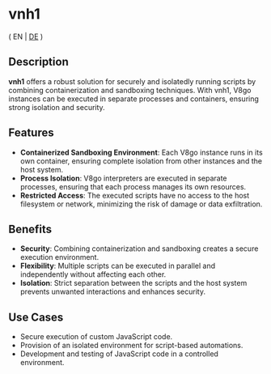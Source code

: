 # vnh1

( EN | [DE](../blob/main/README_DE.de) )

## Description

**vnh1** offers a robust solution for securely and isolatedly running scripts by combining containerization and sandboxing techniques. With vnh1, V8go instances can be executed in separate processes and containers, ensuring strong isolation and security.

## Features

- **Containerized Sandboxing Environment**: Each V8go instance runs in its own container, ensuring complete isolation from other instances and the host system.
- **Process Isolation**: V8go interpreters are executed in separate processes, ensuring that each process manages its own resources.
- **Restricted Access**: The executed scripts have no access to the host filesystem or network, minimizing the risk of damage or data exfiltration.

## Benefits

- **Security**: Combining containerization and sandboxing creates a secure execution environment.
- **Flexibility**: Multiple scripts can be executed in parallel and independently without affecting each other.
- **Isolation**: Strict separation between the scripts and the host system prevents unwanted interactions and enhances security.

## Use Cases

- Secure execution of custom JavaScript code.
- Provision of an isolated environment for script-based automations.
- Development and testing of JavaScript code in a controlled environment.

